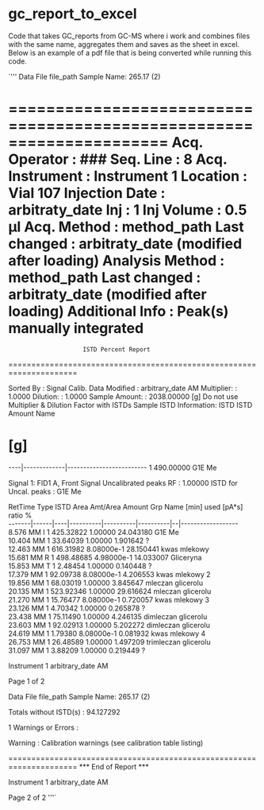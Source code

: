 # gc_report_to_excel
Code that takes GC_reports from GC-MS where i work and combines files with the same name, aggregates them and saves as the sheet in excel. Below is an example of a pdf file that is being converted while running this code.

`'''
Data File file_path
Sample Name: 265.17 (2)

=====================================================================
Acq. Operator   : ###                             Seq. Line :   8
Acq. Instrument : Instrument 1                    Location : Vial 107
Injection Date  : arbitraty_date                  Inj :   1
                                                Inj Volume : 0.5 µl
Acq. Method     : method_path
Last changed    : arbitraty_date
                  (modified after loading)
Analysis Method : method_path
Last changed    : arbitraty_date
                  (modified after loading)
Additional Info : Peak(s) manually integrated
=====================================================================
                         ISTD Percent Report                        
=====================================================================

Sorted By             :      Signal
Calib. Data Modified  :      arbitrary_date AM
Multiplier:                   :      1.0000
Dilution:                     :      1.0000
Sample Amount:               :   2038.00000  [g]
Do not use Multiplier & Dilution Factor with ISTDs
Sample ISTD Information:
ISTD  ISTD Amount   Name
  #      [g]    
----|-------------|-------------------------
  1    490.00000   G1E Me

Signal 1: FID1 A, Front Signal
Uncalibrated peaks RF :      1.00000
ISTD for Uncal. peaks :      G1E Me

RetTime  Type  ISTD    Area     Amt/Area    Amount   Grp   Name
 [min]         used  [pA*s]      ratio        %    
-------|------|----|----------|----------|----------|--|------------------
  8.576 MM   I    1  425.32822    1.00000  24.043180    G1E Me                                            
 10.404 MM        1   33.64039    1.00000   1.901642    ?                                                
 12.463 MM        1  616.31982 8.08000e-1  28.150441    kwas mlekowy                                      
 15.681 MM R      1  498.48685 4.98000e-1  14.033007    Gliceryna                                        
 15.853 MM T      1    2.48454    1.00000   0.140448    ?                                                
 17.379 MM        1   92.09738 8.08000e-1   4.206553    kwas mlekowy 2                                    
 19.856 MM        1   68.03019    1.00000   3.845647    mleczan glicerolu                                
 20.135 MM        1  523.92346    1.00000  29.616624    mleczan glicerolu                                
 21.270 MM        1   15.76477 8.08000e-1   0.720057    kwas mlekowy 3                                    
 23.126 MM        1    4.70342    1.00000   0.265878    ?                                                
 23.438 MM        1   75.11490    1.00000   4.246135    dimleczan glicerolu                              
 23.603 MM        1   92.02913    1.00000   5.202272    dimleczan glicerolu                              
 24.619 MM        1    1.79380 8.08000e-1   0.081932    kwas mlekowy 4                                    
 26.753 MM        1   26.48589    1.00000   1.497209    trimleczan glicerolu                              
 31.097 MM        1    3.88209    1.00000   0.219449    ?                                                

Instrument 1 arbitrary_date AM

Page  1 of 2

Data File file_path
Sample Name: 265.17 (2)

Totals without ISTD(s) :              94.127292

1 Warnings or Errors :

Warning : Calibration warnings (see calibration table listing)

=====================================================================
                          *** End of Report ***

Instrument 1 arbitrary_date AM

Page  2 of 2
'''`
